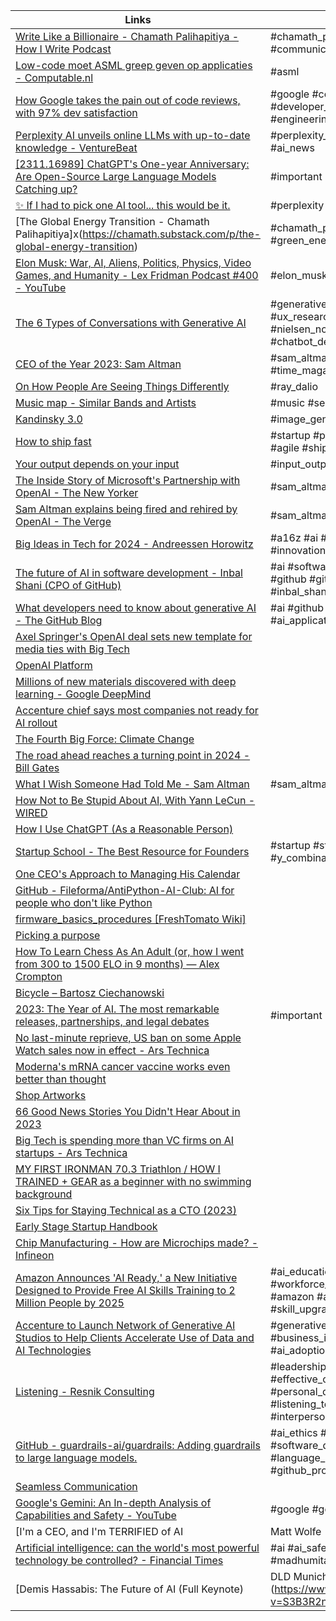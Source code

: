 | Links | Tags |
|-------|------|
| [Write Like a Billionaire - Chamath Palihapitiya - How I Write Podcast](https://youtu.be/-3ZRKK-hNfA) | #chamath_palihapitiya #writing #communication #podcast |
| [Low-code moet ASML greep geven op applicaties - Computable.nl](https://www.computable.nl/artikel/achtergrond/infrastructuur/7580153/1444691/low-code-moet-asml-greep-geven-op-applicaties.html) | #asml |
| [How Google takes the pain out of code reviews, with 97% dev satisfaction](https://engineercodex.substack.com/p/how-google-takes-the-pain-out-of) | #google #code_review #developer_productivity #ai_tool #engineering_culture |
| [Perplexity AI unveils online LLMs with up-to-date knowledge - VentureBeat](https://venturebeat.com/ai/perplexity-ai-unveils-online-llms-that-could-dethrone-google-search/) | #perplexity_ai #llm #ai_search #ai_news |
| [[2311.16989] ChatGPT's One-year Anniversary: Are Open-Source Large Language Models Catching up?](https://arxiv.org/abs/2311.16989) | #important |
| [✨ If I had to pick one AI tool... this would be it.](https://www.exponentialview.co/p/perplexity-aravind-srinivas) | #perplexity |
| [The Global Energy Transition - Chamath Palihapitiya]x(https://chamath.substack.com/p/the-global-energy-transition) | #chamath_palihapitiya #energy #green_energy |
| [Elon Musk: War, AI, Aliens, Politics, Physics, Video Games, and Humanity - Lex Fridman Podcast #400 - YouTube](https://www.youtube.com/watch?v=JN3KPFbWCy8&t=5298s) | #elon_musk #lex_fridman #grok |
| [The 6 Types of Conversations with Generative AI](https://www.nngroup.com/articles/AI-conversation-types/) | #generative_ai #ai_interaction #ux_research #nielsen_norman_group #chatbot_design |
| [CEO of the Year 2023: Sam Altman](https://time.com/6342827/ceo-of-the-year-2023-sam-altman/) | #sam_altman #openai #time_magazine |
| [On How People Are Seeing Things Differently](https://www.linkedin.com/pulse/how-people-seeing-things-differently-ray-dalio-55lgc/) | #ray_dalio |
| [Music map - Similar Bands and Artists](https://www.music-map.com/r) | #music #search |
| [Kandinsky 3.0](https://ai-forever.github.io/Kandinsky-3/) | #image_generation |
| [How to ship fast](https://wraptext.equals.com/how-to-ship-fast/) | #startup #product_management #agile #shipping_fast |
| [Your output depends on your input](https://austinkleon.com/2019/12/19/your-output-depends-on-your-input/) | #input_output #austin_kleon |
| [The Inside Story of Microsoft's Partnership with OpenAI - The New Yorker](https://www.newyorker.com/magazine/2023/12/11/the-inside-story-of-microsofts-partnership-with-openai) | #sam_altman #open_ai #microsoft |
| [Sam Altman explains being fired and rehired by OpenAI - The Verge](https://www.theverge.com/2023/11/29/23982046/sam-altman-interview-openai-ceo-rehired) | #sam_altman #openai |
| [Big Ideas in Tech for 2024 - Andreessen Horowitz](https://a16z.com/big-ideas-in-tech-2024/) | #a16z #ai #tech_trends  #innovation |
| [The future of AI in software development - Inbal Shani (CPO of GitHub)](https://www.lennysnewsletter.com/p/the-future-of-ai-in-software-development) | #ai #software_development #github #github_copilot #podcast #inbal_shani |
| [What developers need to know about generative AI - The GitHub Blog](https://github.blog/2023-04-07-what-developers-need-to-know-about-generative-ai/) | #ai  #github #github_copilot #llm #ai_applications |
| [Axel Springer's OpenAI deal sets new template for media ties with Big Tech](https://www.ft.com/content/f308c81d-2703-4f0b-bf87-bf0187379ffa) | |
| [OpenAI Platform](https://platform.openai.com/docs/guides/prompt-engineering/strategy-write-clear-instructions) | |
| [Millions of new materials discovered with deep learning - Google DeepMind](https://deepmind.google/discover/blog/millions-of-new-materials-discovered-with-deep-learning/) | |
| [Accenture chief says most companies not ready for AI rollout](https://www.ft.com/content/5d280f04-4aac-4295-8fb1-8571fab71046) | |
| [The Fourth Big Force: Climate Change](https://www.linkedin.com/pulse/fourth-big-force-climate-change-ray-dalio-vmt5e/) | |
| [The road ahead reaches a turning point in 2024 - Bill Gates](https://www.gatesnotes.com/The-Year-Ahead-2024) | |
| [What I Wish Someone Had Told Me - Sam Altman](https://blog.samaltman.com/what-i-wish-someone-had-told-me) | #sam_altman |
| [How Not to Be Stupid About AI, With Yann LeCun - WIRED](https://www.wired.com/story/artificial-intelligence-meta-yann-lecun-interview/) | |
| [How I Use ChatGPT (As a Reasonable Person)](https://every.to/napkin-math/how-i-a-reasonable-person-use-chatgpt) | |
| [Startup School - The Best Resource for Founders](https://www.startupschool.org/) | #startup #startup_school #y_combinator |
| [One CEO's Approach to Managing His Calendar](https://hbr.org/2018/07/one-ceos-approach-to-managing-his-calendar) | |
| [GitHub - Fileforma/AntiPython-AI-Club: AI for people who don't like Python](https://github.com/Fileforma/AntiPython-AI-Club) | |
| [firmware_basics_procedures [FreshTomato Wiki]](https://wiki.freshtomato.org/doku.php/firmware_basics_procedures) | |
| [Picking a purpose](https://world.hey.com/dhh/picking-a-purpose-bd8ff341) | |
| [How To Learn Chess As An Adult (or, how I went from 300 to 1500 ELO in 9 months) &mdash; Alex Crompton](https://www.alexcrompton.com/blog/how-to-learn-chess) | |
| [Bicycle – Bartosz Ciechanowski](https://ciechanow.ski/bicycle/) | |
| [2023: The Year of AI. The most remarkable releases, partnerships, and legal debates](https://journal.everypixel.com/2023-the-year-of-ai) | #important |
| [No last-minute reprieve, US ban on some Apple Watch sales now in effect - Ars Technica](https://arstechnica.com/apple/2023/12/no-last-minute-reprieve-us-ban-on-some-apple-watch-sales-now-in-effect/) | |
| [Moderna's mRNA cancer vaccine works even better than thought](https://www.freethink.com/health/cancer-vaccine) | |
| [Shop Artworks](https://robertaboffo.com/shop-artworks/) | |
| [66 Good News Stories You Didn't Hear About in 2023](https://futurecrunch.com/goodnews2023/) | |
| [Big Tech is spending more than VC firms on AI startups - Ars Technica](https://arstechnica.com/ai/2023/12/big-tech-is-spending-more-than-vc-firms-on-ai-startups/) | |
| [MY FIRST IRONMAN 70.3 Triathlon / HOW I TRAINED + GEAR as a beginner with no swimming background](https://youtu.be/kSWVpXbtBYU) | |
| [Six Tips for Staying Technical as a CTO (2023)](https://shopify.engineering/six-tips-staying-technical-cto) | |
| [Early Stage Startup Handbook](https://shamun.dev/posts/startup-handbook) | |
| [Chip Manufacturing - How are Microchips made? - Infineon](https://youtu.be/bor0qLifjz4) | |
| [Amazon Announces 'AI Ready,' a New Initiative Designed to Provide Free AI Skills Training to 2 Million People by 2025](https://www.businesswire.com/news/home/20231119572231/en/Amazon-Announces-%E2%80%98AI-Ready%E2%80%99-a-New-Initiative-Designed-to-Provide-Free-AI-Skills-Training-to-2-Million-People-by-2025) | #ai_education #workforce_development #amazon #ai_accessibility #skill_upgrading |
| [Accenture to Launch Network of Generative AI Studios to Help Clients Accelerate Use of Data and AI Technologies](https://newsroom.accenture.com/news/2023/accenture-to-launch-network-of-generative-ai-studios-to-help-clients-accelerate-use-of-data-and-ai-technologies) | #generative_ai #business_innovation #accenture #ai_adoption #client_engagement |
| [Listening - Resnik Consulting](https://resnikconsulting.com/listening/) | #leadership_skills #effective_communication #personal_development #listening_techniques #interpersonal_skills |
| [GitHub - guardrails-ai/guardrails: Adding guardrails to large language models.](https://github.com/guardrails-ai/guardrails) | #ai_ethics #open_source #software_development #language_models #github_projects |
| [Seamless Communication](https://ai.meta.com/research/seamless-communication) | |
| [Google's Gemini: An In-depth Analysis of Capabilities and Safety - YouTube](https://www.youtube.com/watch?v=2h2l5ULMdkc) | #google #gemini |
| [I'm a CEO, and I'm TERRIFIED of AI | Matt Wolfe | TEDxPortland - YouTube](https://www.youtube.com/watch?v=S22_B6X3I0M) | |
| [Artificial intelligence: can the world's most powerful technology be controlled? - Financial Times](https://www.ft.com/content/f308c81d-2703-4f0b-bf87-bf0187379ffa) | #ai #ai_safety #regulation #ft #madhumita_murgia |
| [Demis Hassabis: The Future of AI (Full Keynote) | DLD Munich 22 - YouTube](https://www.youtube.com/watch?v=S3B3R2n0v7Q) |  |